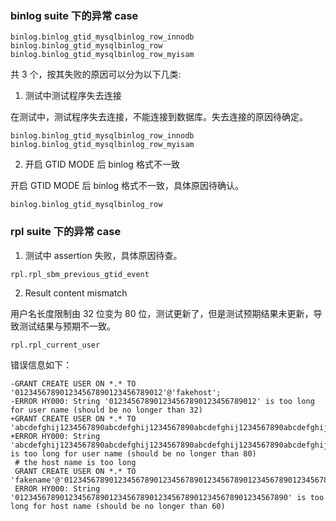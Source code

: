 
### binlog suite 下的异常 case

```
binlog.binlog_gtid_mysqlbinlog_row_innodb
binlog.binlog_gtid_mysqlbinlog_row
binlog.binlog_gtid_mysqlbinlog_row_myisam
```

共 3 个，按其失败的原因可以分为以下几类:

1. 测试中测试程序失去连接

在测试中，测试程序失去连接，不能连接到数据库。失去连接的原因待确定。

```
binlog.binlog_gtid_mysqlbinlog_row_innodb
binlog.binlog_gtid_mysqlbinlog_row_myisam
```


2. 开启 GTID MODE 后 binlog 格式不一致

开启 GTID MODE 后 binlog 格式不一致，具体原因待确认。

```
binlog.binlog_gtid_mysqlbinlog_row
```


### rpl suite 下的异常 case

1. 测试中 assertion 失败，具体原因待查。

```
rpl.rpl_sbm_previous_gtid_event
```

2. Result content mismatch

用户名长度限制由 32 位变为 80 位，测试更新了，但是测试预期结果未更新，导致测试结果与预期不一致。

```
rpl.rpl_current_user
```

错误信息如下：

```
-GRANT CREATE USER ON *.* TO '012345678901234567890123456789012'@'fakehost';
-ERROR HY000: String '012345678901234567890123456789012' is too long for user name (should be no longer than 32)
+GRANT CREATE USER ON *.* TO 'abcdefghij1234567890abcdefghij1234567890abcdefghij1234567890abcdefghij1234567890a'@'fakehost';
+ERROR HY000: String 'abcdefghij1234567890abcdefghij1234567890abcdefghij1234567890abcdefghij' is too long for user name (should be no longer than 80)
 # the host name is too long
 GRANT CREATE USER ON *.* TO 'fakename'@'0123456789012345678901234567890123456789012345678901234567890';
 ERROR HY000: String '0123456789012345678901234567890123456789012345678901234567890' is too long for host name (should be no longer than 60)
```

